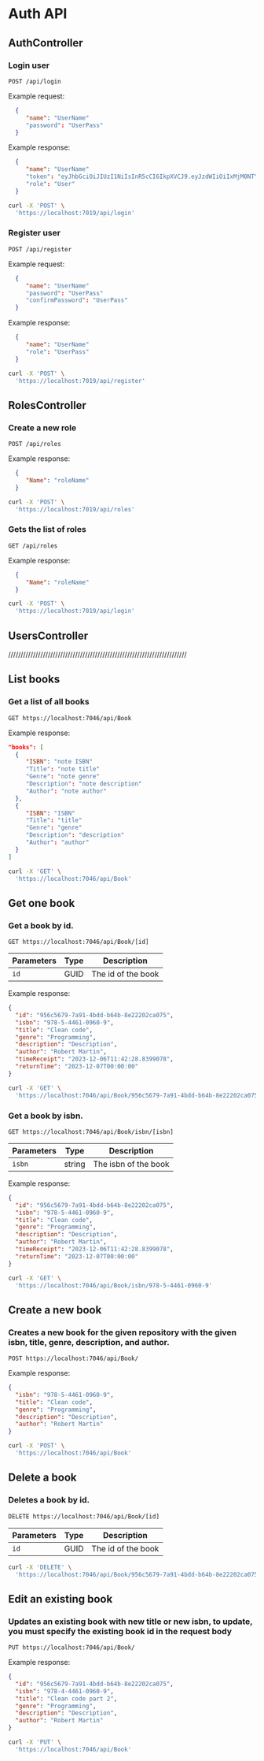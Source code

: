 # Auth API

## AuthController

### Login user

```
POST /api/login
```
Example request:

```json
  {
     "name": "UserName"
     "password": "UserPass"
  }
```

Example response:

```json
  {
     "name": "UserName"
     "token": "eyJhbGciOiJIUzI1NiIsInR5cCI6IkpXVCJ9.eyJzdWIiOiIxMjM0NTY3ODkwIiwibmFtZSI6IkpvaG4gRG9lIiwiaWF0IjoxNTE2MjM5MDIyfQ.SflKxwRJSMeKKF2QT4fwpMeJf36POk6yJV_adQssw5c"
     "role": "User"
  }
```

```bash
curl -X 'POST' \
  'https://localhost:7019/api/login'
```

### Register user

```
POST /api/register
```

Example request:

```json
  {
     "name": "UserName"
     "password": "UserPass"
     "confirmPassword": "UserPass"
  }
```

Example response:

```json
  {
     "name": "UserName"
     "role": "UserPass"
  }
```

```bash
curl -X 'POST' \
  'https://localhost:7019/api/register'
```

## RolesController

### Create a new role

```
POST /api/roles
```

Example response:

```json
  {
     "Name": "roleName"
  }
```

```bash
curl -X 'POST' \
  'https://localhost:7019/api/roles'
```

### Gets the list of roles

```
GET /api/roles
```

Example response:

```json
  {
     "Name": "roleName"
  }
```

```bash
curl -X 'POST' \
  'https://localhost:7019/api/login'
```






## UsersController



////////////////////////////////////////////////////////////////////////

## List books

### Get a list of all books

```
GET https://localhost:7046/api/Book
```

Example response:

```json
"books": [
  {
     "ISBN": "note ISBN"
     "Title": "note title"
     "Genre": "note genre"
     "Description": "note description"
     "Author": "note author"
  },
  {
     "ISBN": "ISBN"
     "Title": "title"
     "Genre": "genre"
     "Description": "description"
     "Author": "author"
  }
]
```

```bash
curl -X 'GET' \
  'https://localhost:7046/api/Book'
```

## Get one book

### Get a book by id.

```
GET https://localhost:7046/api/Book/[id]
```

| Parameters | Type    | Description           |
| --------- | -------  | --------------------- |
| `id`      | GUID | The id of the book |

Example response:

```json
{
  "id": "956c5679-7a91-4bdd-b64b-8e22202ca075",
  "isbn": "978-5-4461-0960-9",
  "title": "Clean code",
  "genre": "Programming",
  "description": "Description",
  "author": "Robert Martin",
  "timeReceipt": "2023-12-06T11:42:28.8399078",
  "returnTime": "2023-12-07T00:00:00"
}
```

```bash
curl -X 'GET' \
  'https://localhost:7046/api/Book/956c5679-7a91-4bdd-b64b-8e22202ca075'
```

### Get a book by isbn.

```
GET https://localhost:7046/api/Book/isbn/[isbn]
```

| Parameters | Type    | Description           |
| --------- | -------  | --------------------- |
| `isbn`      | string | The isbn of the book |

Example response:

```json
{
  "id": "956c5679-7a91-4bdd-b64b-8e22202ca075",
  "isbn": "978-5-4461-0960-9",
  "title": "Clean code",
  "genre": "Programming",
  "description": "Description",
  "author": "Robert Martin",
  "timeReceipt": "2023-12-06T11:42:28.8399078",
  "returnTime": "2023-12-07T00:00:00"
}
```

```bash
curl -X 'GET' \
  'https://localhost:7046/api/Book/isbn/978-5-4461-0960-9'
```

## Create a new book

### Creates a new book for the given repository with the given isbn, title, genre, description, and author.

```
POST https://localhost:7046/api/Book/
```

Example response:

```json
{
  "isbn": "978-5-4461-0960-9",
  "title": "Clean code",
  "genre": "Programming",
  "description": "Description",
  "author": "Robert Martin"
}
```

```bash
curl -X 'POST' \
  'https://localhost:7046/api/Book'
```

## Delete a book

### Deletes a book by id.

```
DELETE https://localhost:7046/api/Book/[id]
```

| Parameters | Type    | Description           |
| --------- | -------  | --------------------- |
| `id`      | GUID | The id of the book |

```bash
curl -X 'DELETE' \
  'https://localhost:7046/api/Book/956c5679-7a91-4bdd-b64b-8e22202ca075'
```

## Edit an existing book

### Updates an existing book with new title or new isbn, to update, you must specify the existing book id in the request body

```
PUT https://localhost:7046/api/Book/
```

Example response:

```json
{
  "id": "956c5679-7a91-4bdd-b64b-8e22202ca075",
  "isbn": "978-4-4461-0960-9",
  "title": "Clean code part 2",
  "genre": "Programming",
  "description": "Description",
  "author": "Robert Martin"
}
```

```bash
curl -X 'PUT' \
  'https://localhost:7046/api/Book'
```
